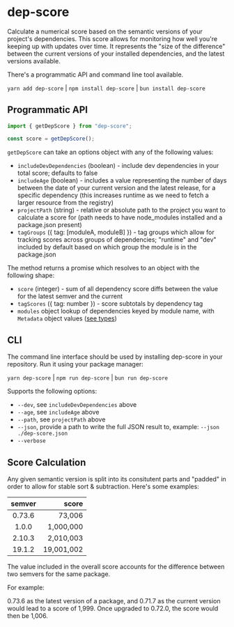 # dep-score

Calculate a numerical score based on the semantic versions of your project's dependencies. This score allows for monitoring how well you're keeping up with updates over time. It represents the "size of the difference" between the current versions of your installed dependencies, and the latest versions available.

There's a programmatic API and command line tool available.

`yarn add dep-score` | `npm install dep-score` | `bun install dep-score`

## Programmatic API

```ts
import { getDepScore } from "dep-score";

const score = getDepScore();
```

`getDepScore` can take an options object with any of the following values:

- `includeDevDependencies` (boolean) - include dev dependencies in your total score; defaults to false
- `includeAge` (boolean) - includes a value representing the number of days between the date of your current version and the latest release, for a specific dependency (this increases runtime as we need to fetch a larger resource from the registry)
- `projectPath` (string) - relative or absolute path to the project you want to calculate a score for (path needs to have node_modules installed and a package.json present)
- `tagGroups` ({ tag: [moduleA, moduleB] }) - tag groups which allow for tracking scores across groups of dependencies; "runtime" and "dev" included by default based on which group the module is in the package.json

The method returns a promise which resolves to an object with the following shape:

- `score` (integer) - sum of all dependency score diffs between the value for the latest semver and the current
- `tagScores` ({ tag: number }) - score subtotals by dependency tag
- `modules` object lookup of dependencies keyed by module name, with `Metadata` object values ([see types](src/types.ts))

## CLI

The command line interface should be used by installing dep-score in your repository. Run it using your package manager:

`yarn dep-score` | `npm run dep-score` | `bun run dep-score`

Supports the following options:

- `--dev`, see `includeDevDependencies` above
- `--age`, see `includeAge` above
- `--path`, see `projectPath` above
- `--json`, provide a path to write the full JSON result to, example: `--json ./dep-score.json`
- `--verbose`

## Score Calculation

Any given semantic version is split into its consitutent parts and "padded" in order to allow for stable sort & subtraction. Here's some examples:

| semver |      score |
| :----: | ---------: |
| 0.73.6 |     73,006 |
| 1.0.0  |  1,000,000 |
| 2.10.3 |  2,010,003 |
| 19.1.2 | 19,001,002 |

The value included in the overall score accounts for the difference between two semvers for the same package.

For example:

0.73.6 as the latest version of a package, and 0.71.7 as the current version would lead to a score of 1,999. Once upgraded to 0.72.0, the score would then be 1,006.

